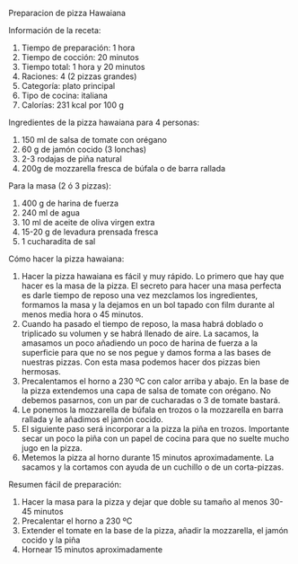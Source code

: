 Preparacion de pizza Hawaiana

Información de la receta:

1. Tiempo de preparación: 1 hora
2. Tiempo de cocción: 20 minutos
3. Tiempo total: 1 hora y 20 minutos
4. Raciones: 4 (2 pizzas grandes)
5. Categoría: plato principal
6. Tipo de cocina: italiana
7. Calorías: 231 kcal por 100 g

Ingredientes de la pizza hawaiana para 4 personas:

1. 150 ml de salsa de tomate con orégano
2. 60 g de jamón cocido (3 lonchas)
3. 2-3 rodajas de piña natural
4. 200g de mozzarella fresca de búfala o de barra rallada

Para la masa (2 ó 3 pizzas):

1. 400 g de harina de fuerza
2. 240 ml de agua
3. 10 ml de aceite de oliva virgen extra
4. 15-20 g de levadura prensada fresca
5. 1 cucharadita de sal

Cómo hacer la pizza hawaiana:

1. Hacer la pizza hawaiana es fácil y muy rápido. Lo primero que hay que hacer es la masa de la pizza. El secreto para hacer una masa perfecta es darle tiempo de reposo una vez mezclamos los ingredientes, formamos la masa y la dejamos en un bol tapado con film durante al menos media hora o 45 minutos.
2. Cuando ha pasado el tiempo de reposo, la masa habrá doblado o triplicado su volumen y se habrá llenado de aire. La sacamos, la amasamos un poco añadiendo un poco de harina de fuerza a la superficie para que no se nos pegue y damos forma a las bases de nuestras pizzas. Con esta masa podemos hacer dos pizzas bien hermosas.
3. Precalentamos el horno a 230 ºC con calor arriba y abajo. En la base de la pizza extendemos una capa de salsa de tomate con orégano. No debemos pasarnos, con un par de cucharadas o 3 de tomate bastará.
4. Le ponemos la mozzarella de búfala en trozos o la mozzarella en barra rallada y le añadimos el jamón cocido.
5. El siguiente paso será incorporar a la pizza la piña en trozos. Importante secar un poco la piña con un papel de cocina para que no suelte mucho jugo en la pizza.
6. Metemos la pizza al horno durante 15 minutos aproximadamente. La sacamos y la cortamos con ayuda de un cuchillo o de un corta-pizzas.

Resumen fácil de preparación:

1. Hacer la masa para la pizza y dejar que doble su tamaño al menos 30-45 minutos
2. Precalentar el horno a 230 ºC
3. Extender el tomate en la base de la pizza, añadir la mozzarella, el jamón cocido y la piña
4. Hornear 15 minutos aproximadamente